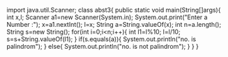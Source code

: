 import java.util.Scanner;
class abst3{
public static void main(String[]args){        
int x,l;
Scanner a1=new Scanner(System.in);
System.out.print("Enter a Number :");
x=a1.nextInt();
l=x;
String a=String.valueOf(x);
int n=a.length();
String s=new String();
for(int i=0;i<n;i++){
int l1=l%10;
l=l/10;
s=s+String.valueOf(l1);
}
if(s.equals(a)){
 System.out.println("no. is palindrom");
}
else{
 System.out.println("no. is not palindrom");
}
}
}
